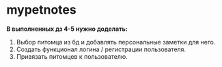 # mypetnotes

**В выполненных дз 4-5 нужно доделать:**
1. Выбор питомца из бд и добавлять персональные заметки для него.
2. Создать функционал логина / регистрации пользователя.
3. Привязать питомцев к пользователю.
